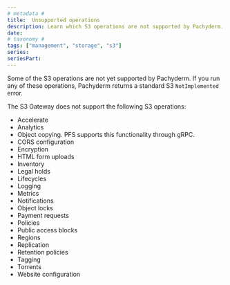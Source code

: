 ```yaml
---
# metadata # 
title:  Unsupported operations
description: Learn which S3 operations are not supported by Pachyderm. 
date: 
# taxonomy #
tags: ["management", "storage", "s3"]
series:
seriesPart:
--- 
```




Some of the S3 operations are not yet supported by Pachyderm.
If you run any of these operations, Pachyderm returns a standard
S3 `NotImplemented` error.

The S3 Gateway does not support the following S3 operations:

* Accelerate
* Analytics
* Object copying. PFS supports this functionality through gRPC.
* CORS configuration
* Encryption
* HTML form uploads
* Inventory
* Legal holds
* Lifecycles
* Logging
* Metrics
* Notifications
* Object locks
* Payment requests
* Policies
* Public access blocks
* Regions
* Replication
* Retention policies
* Tagging
* Torrents
* Website configuration
